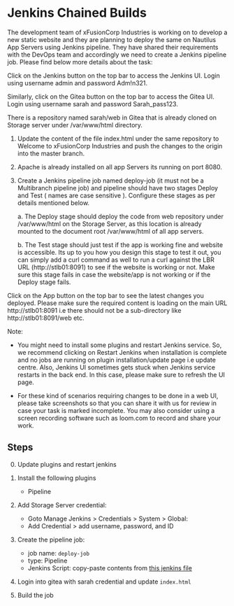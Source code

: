 # Jenkins Chained Builds

The development team of xFusionCorp Industries is working on to develop a new static website and they are planning to deploy the same on Nautilus App Servers using Jenkins pipeline. They have shared their requirements with the DevOps team and accordingly we need to create a Jenkins pipeline job. Please find below more details about the task:

Click on the Jenkins button on the top bar to access the Jenkins UI. Login using username admin and password Adm!n321.

Similarly, click on the Gitea button on the top bar to access the Gitea UI. Login using username sarah and password Sarah_pass123.

There is a repository named sarah/web in Gitea that is already cloned on Storage server under /var/www/html directory.

 1. Update the content of the file index.html under the same repository to Welcome to xFusionCorp Industries and push the changes to the origin into the master branch.

 2. Apache is already installed on all app Servers its running on port 8080.

 3. Create a Jenkins pipeline job named deploy-job (it must not be a Multibranch pipeline job) and pipeline should have two stages Deploy and Test ( names are case sensitive ). Configure these stages as per details mentioned below.

    a. The Deploy stage should deploy the code from web repository under /var/www/html on the Storage Server, as this location is already mounted to the document root /var/www/html of all app servers.

    b. The Test stage should just test if the app is working fine and website is accessible. Its up to you how you design this stage to test it out, you can simply add a curl command as well to run a curl against the LBR URL (http://stlb01:8091) to see if the website is working or not. Make sure this stage fails in case the website/app is not working or if the Deploy stage fails.

Click on the App button on the top bar to see the latest changes you deployed. Please make sure the required content is loading on the main URL http://stlb01:8091 i.e there should not be a sub-directory like http://stlb01:8091/web etc.

Note:

- You might need to install some plugins and restart Jenkins service. So, we recommend clicking on Restart Jenkins when installation is complete and no jobs are running on plugin installation/update page i.e update centre. Also, Jenkins UI sometimes gets stuck when Jenkins service restarts in the back end. In this case, please make sure to refresh the UI page.

- For these kind of scenarios requiring changes to be done in a web UI, please take screenshots so that you can share it with us for review in case your task is marked incomplete. You may also consider using a screen recording software such as loom.com to record and share your work.

## Steps

0. Update plugins and restart jenkins
1. Install the following plugins
    - Pipeline
2. Add Storage Server credential:
    - Goto Manage Jenkins > Credentials > System > Global:
    - Add Credential > add username, password, and ID
3. Create the pipeline job:
    - job name: `deploy-job`
    - type: Pipeline
    - Jenkins Script: copy-paste contents from [this jenkins file](../files/jenkins-multistage-pipeline.jenkinsfile)

4. Login into gitea with sarah credential and update `index.html`

5. Build the job
